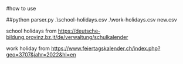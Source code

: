 #how to use

##python parser.py .\school-holidays.csv .\work-holidays.csv new.csv


school holidays from https://deutsche-bildung.provinz.bz.it/de/verwaltung/schulkalender

work holiday from https://www.feiertagskalender.ch/index.php?geo=3707&jahr=2022&hl=en

